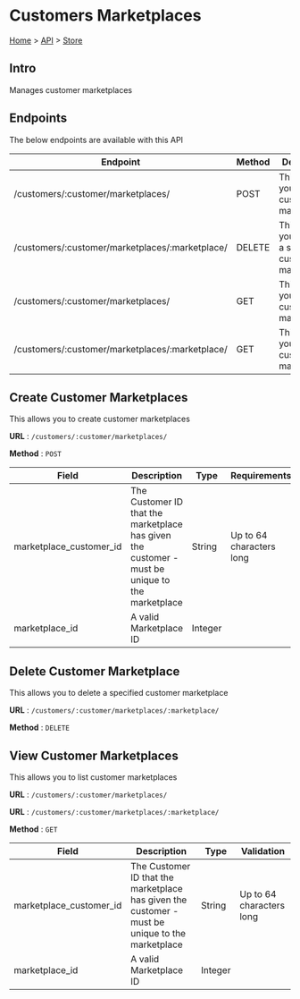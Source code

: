 # Customers Marketplaces
[Home](../../index.md) > [API](../index.md) > [Store](index.md)
## Intro
Manages customer marketplaces
## Endpoints
The below endpoints are available with this API

| Endpoint | Method | Description | |
| --- | --- | --- | --- |
| /customers/:customer/marketplaces/ | POST | This allows you to create customer marketplaces | [Details](#create-customer-marketplaces) |
| /customers/:customer/marketplaces/:marketplace/ | DELETE | This allows you to delete a specified customer marketplace | [Details](#delete-customer-marketplace) |
| /customers/:customer/marketplaces/ | GET | This allows you to list customer marketplaces | [Details](#view-customer-marketplaces) |
| /customers/:customer/marketplaces/:marketplace/ | GET | This allows you to list customer marketplaces | [Details](#view-customer-marketplaces) |

## Create Customer Marketplaces
This allows you to create customer marketplaces

**URL** : `/customers/:customer/marketplaces/`

**Method** : `POST`

| Field | Description | Type | Requirements | Default | Required? | Conditional? |
| --- | --- | --- | --- | --- | --- | --- |
| marketplace_customer_id | The Customer ID that the marketplace has given the customer - must be unique to the marketplace | String | Up to 64 characters long | NULL | Y | N |
| marketplace_id | A valid Marketplace ID | Integer |  | NULL | Y | N |

## Delete Customer Marketplace
This allows you to delete a specified customer marketplace

**URL** : `/customers/:customer/marketplaces/:marketplace/`

**Method** : `DELETE`

## View Customer Marketplaces
This allows you to list customer marketplaces

**URL** : `/customers/:customer/marketplaces/`

**URL** : `/customers/:customer/marketplaces/:marketplace/`

**Method** : `GET`

| Field | Description | Type | Validation |
| --- | --- | --- | --- |
| marketplace_customer_id | The Customer ID that the marketplace has given the customer - must be unique to the marketplace | String | Up to 64 characters long |
| marketplace_id | A valid Marketplace ID | Integer |  |
